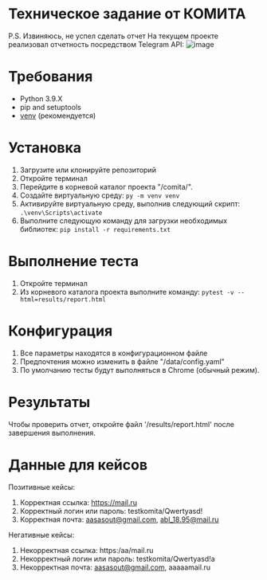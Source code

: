 # Техническое задание от КОМИТА
P.S. Извиняюсь, не успел сделать отчет
На текущем проекте реализовал отчетность посредством Telegram API:
![image](https://github.com/Ablai39/comita/assets/64262682/31544489-792f-447c-980e-b07163688841)

# Требования

* Python 3.9.X
* pip and setuptools
* [venv](<https://packaging.python.org/guides/installing-using-pip-and-virtual-environments/>) (рекомендуется)

# Установка

1. Загрузите или клонируйте репозиторий
2. Откройте терминал
3. Перейдите в корневой каталог проекта "/comita/".
4. Создайте виртуальную среду: `py -m venv venv`
5. Активируйте виртуальную среду, выполнив следующий скрипт: `.\venv\Scripts\activate`
6. Выполните следующую команду для загрузки необходимых библиотек:  `pip install -r requirements.txt`

# Выполнение теста

1. Откройте терминал
2. Из корневого каталога проекта выполните команду: `pytest -v --html=results/report.html`

# Конфигурация

1. Все параметры находятся в конфигурационном файле
2. Предпочтения можно изменить в файле "/data/config.yaml"
3. По умолчанию тесты будут выполняться в Chrome (обычный режим).

# Результаты

Чтобы проверить отчет, откройте файл '/results/report.html' после завершения выполнения.

# Данные для кейсов

Позитивные кейсы:
1. Корректная ссылка: https://mail.ru
2. Корректный логин или пароль: testkomita/Qwertyasd!
3. Корректная почта: aasasout@gmail.com, abl_18.95@mail.ru

Негативные кейсы:
1. Некорректная ссылка: https:/aa/mail.ru
2. Некорректный логин или пароль: testkomita/Qwertyasd!a
3. Некорректная почта: aasasout@gmail.com, aaaaamail.ru
